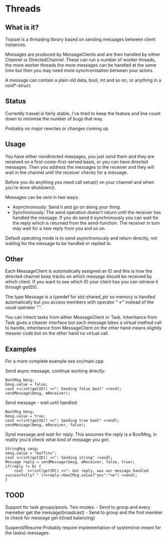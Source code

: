 Threads
=======

What is it?
-----------
Trassel is a threading library based on sending messages between client instances.

Messages are produced by MessageClients and are then handled by either Channel or DirectedChannel. These can run a number of worker threads, 
the more worker threads the more messages can be handled at the same time but then you may need more synchronisation between your actors.

A message can contain a plain old data, bool, int and so on, or anything in a void*-struct.

Status
------

Currently trassel is fairly stable, I've tried to keep the feature and line count down to minimise the number of bugs that way.

Probably no major rewrites or changes coming up.

Usage
-----
You have either nondirected messages, you just send them and they are received on a first-come-first-served basis, or you can have
directed messages. Then you address the messages to the receiver and they will wait in the channel until the receiver checks for a message.

Before you do anything you need call setup() on your channel and when you're done shutdown().
 
Messages can be sent in two ways:

* Asynchronously: Send it and go on doing your thing.
* Synchronously: The send operation doesn't return until the receiver has handled the message.
	If you do send it synchronously you can wait for the reply which is returned from the send-function.
	The receiver in turn may wait for a new reply from you and so on.

Default operating mode is to send asynchronously and return directly, not waiting for the message to be handled or replied to.

Other
-----
Each MessageClient is automatically assigned an ID and this is how the directed channel keep tracks on which message should be received by
which client. If you want to see which ID your client has you can retrieve it through getID().

The type Message is a typedef for std::shared_ptr<MessageS> so memory is handled automatically but you access members with 
operator "->" instead of the usual operator ".".

You can inherit tasks from either MessageClient or Task. 
Inheritance from Task gives a cleaner interface but each message takes a virtual method call to handle, inheritance from MessageClient on
the other hand means slightly messier code but on the other hand no virtual call.

Examples
--------
For a more complete example see src/main.cpp.

Send async message, continue working directly:
    
	BoolMsg bmsg;
	bmsg.value = false;
    cout <<(int)getID() <<": Sending false bool" <<endl;
    sendMessage(bmsg, mReceiver);

Send message - wait until handled:
    
	BoolMsg bmsg;
	bmsg.value = true;
	cout <<(int)getID() <<": Sending true bool" <<endl;
	sendMessage(bmsg, mReceiver, false);

Synd message and wait for reply. This assumes the reply is a BoolMsg, in reality you'd check what kind of message you got:

    StringMsg smsg;
	smsg.value = "muffins";
	cout <<(int)getID() <<": Sending string" <<endl;
    Message reply = sendMessage(bmsg, mReceiver, false, true);
    if(reply != 0) {
    	cout  <<(int)getID() <<": Got reply, was our message handled successfully? " (<<reply->boolMsg.value?"yes":"no") <<endl;
    }

TOOD
----
Support for task groups/pools. Two modes:
	- Send to group and every memeber get the message(broadcast)
	- Send to group and the first member to check for message get it(load balancing)

Suspend/Resume
	Probably require implementation of system(not meant for the tasks)-messages.
